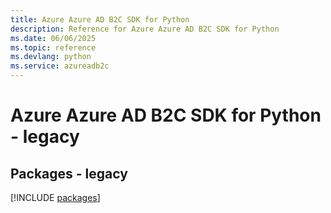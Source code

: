 ```yaml
---
title: Azure Azure AD B2C SDK for Python
description: Reference for Azure Azure AD B2C SDK for Python
ms.date: 06/06/2025
ms.topic: reference
ms.devlang: python
ms.service: azureadb2c
---
```

# Azure Azure AD B2C SDK for Python - legacy
## Packages - legacy
[!INCLUDE [packages](azure-ad-b2c-index.md)]